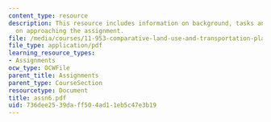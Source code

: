 ```yaml
---
content_type: resource
description: This resource includes information on background, tasks and recommendations/hints
  on approaching the assignment.
file: /media/courses/11-953-comparative-land-use-and-transportation-planning-spring-2006/736dee2539daff504ad11eb5c47e3b19_assn6.pdf
file_type: application/pdf
learning_resource_types:
- Assignments
ocw_type: OCWFile
parent_title: Assignments
parent_type: CourseSection
resourcetype: Document
title: assn6.pdf
uid: 736dee25-39da-ff50-4ad1-1eb5c47e3b19
---
```

